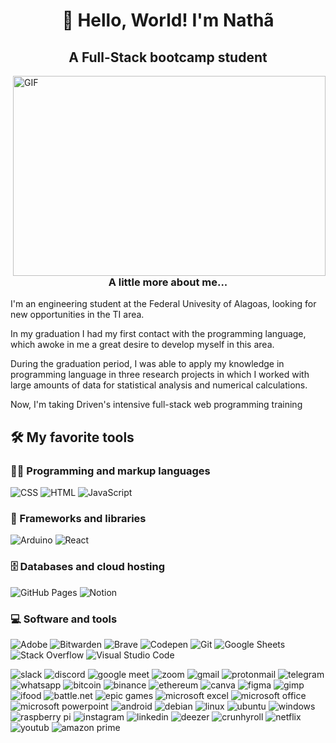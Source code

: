 <h1 align="center">👋 Hello, World! I'm Nathã</h1>
<h2 align="center">A Full-Stack bootcamp student</h2>

<img align="right" alt="GIF" src="https://github.com/abhisheknaiidu/abhisheknaiidu/blob/master/code.gif?raw=true" width="500" height="320" />

<h3 align="center">A little more about me...</h3>
<p>I'm an engineering student at the Federal Univesity of Alagoas, looking for new opportunities in the TI area.</p>

<p>In my graduation I had my first contact with the programming language, which awoke in me a great desire to develop myself in this area.</p>

<p>During the graduation period, I was able to apply my knowledge in programming language in three research projects in which I worked with large amounts of data for statistical analysis and numerical calculations.</p>

<p>Now, I'm taking Driven's intensive full-stack web programming training</p>

<h2>🛠️ My favorite tools</h2>

<h3>👨‍💻 Programming and markup languages</h3>

<p>
    <img alt="CSS" src="https://img.shields.io/badge/CSS-1572B6.svg?logo=css3&logoColor=white">
    <img alt="HTML" src="https://img.shields.io/badge/HTML-E34F26.svg?logo=html5&logoColor=white">
    <img alt="JavaScript" src="https://img.shields.io/badge/JavaScript-F7DF1E.svg?logo=javascript&logoColor=black">
</p>


<h3>🧰 Frameworks and libraries</h3>

<p>
    <img alt="Arduino" src="https://img.shields.io/badge/-Arduino-00979D?logo=Arduino&logoColor=white">
    <img alt="React" src="https://img.shields.io/badge/React-20232a.svg?logo=react&logoColor=%2361DAFB">
</p>

<h3>🗄️ Databases and cloud hosting</h3>

<p>
    <img alt="GitHub Pages" src="https://img.shields.io/badge/GitHub%20Pages-327FC7.svg?logo=github&logoColor=white">
    <img alt="Notion" src="https://img.shields.io/badge/Notion-010101.svg?logo=notion&logoColor=white">
</p>

<h3>💻 Software and tools</h3>

<p>
    <img alt="Adobe" src="https://img.shields.io/badge/Adobe-FF0000.svg?logo=adobe&logoColor=white">
    <img alt="Bitwarden" src="https://img.shields.io/badge/-Bitwarden-175DDC?logo=bitwarden&logoColor=white">
    <img alt="Brave" src="https://img.shields.io/badge/-Brave-FB542B?logo=brave&logoColor=white">
    <img alt="Codepen" src="https://img.shields.io/badge/Codepen-000000.svg?logo=codepen&logoColor=white">
    <img alt="Git" src="https://img.shields.io/badge/Git-F05033.svg?logo=git&logoColor=white">
    <img alt="Google Sheets" src="https://img.shields.io/badge/Google%20Sheets-34A853.svg?logo=google%20sheets&logoColor=white">
    <img alt="Stack Overflow" src="https://img.shields.io/badge/-Stack%20Overflow-FE7A16?logo=stack-overflow&logoColor=white">
    <img alt="Visual Studio Code" src="https://img.shields.io/badge/Visual%20Studio%20Code-0078d7.svg?logo=visual-studio-code&logoColor=white">
</p>
<p>	
<img alt="slack" src="https://img.shields.io/badge/Slack-4A154B?style=for-the-badge&logo=slack&logoColor=white">
<img alt="discord" src="https://img.shields.io/badge/Discord-5865F2?style=for-the-badge&logo=discord&logoColor=white">
<img alt="google meet" src="https://img.shields.io/badge/Google%20Meet-00897B?style=for-the-badge&logo=google-meet&logoColor=white">
<img alt="zoom" src="	https://img.shields.io/badge/Zoom-2D8CFF?style=for-the-badge&logo=zoom&logoColor=white">
<img alt="gmail" src="https://img.shields.io/badge/Gmail-D14836?style=for-the-badge&logo=gmail&logoColor=white">
<img alt="protonmail" src="https://img.shields.io/badge/ProtonMail-8B89CC?style=for-the-badge&logo=protonmail&logoColor=white">
<img alt="telegram" src="https://img.shields.io/badge/Telegram-2CA5E0?style=for-the-badge&logo=telegram&logoColor=white">
<img alt="whatsapp" src="https://img.shields.io/badge/WhatsApp-25D366?style=for-the-badge&logo=whatsapp&logoColor=white">
<img alt="bitcoin" src="https://img.shields.io/badge/Bitcoin-000000?style=for-the-badge&logo=bitcoin&logoColor=white">
<img alt="binance" src="https://img.shields.io/badge/Binance-FCD535?style=for-the-badge&logo=binance&logoColor=white">
<img alt="ethereum" src="https://img.shields.io/badge/Ethereum-3C3C3D?style=for-the-badge&logo=Ethereum&logoColor=white">
<img alt="canva" src="https://img.shields.io/badge/Canva-%2300C4CC.svg?&style=for-the-badge&logo=Canva&logoColor=white">
<img alt="figma" src="https://img.shields.io/badge/Figma-F24E1E?style=for-the-badge&logo=figma&logoColor=white">
<img alt="gimp" src="https://img.shields.io/badge/gimp-5C5543?style=for-the-badge&logo=gimp&logoColor=white">
<img alt="ifood" src="https://img.shields.io/badge/iFood-EA1D2C?style=for-the-badge&logo=ifood&logoColor=white">
<img alt="battle.net" src="https://img.shields.io/badge/Battle.net-000?style=for-the-badge&logo=battle.net&logoColor=148EFF">
<img alt="epic games" src="https://img.shields.io/badge/Epic%20Games-313131?style=for-the-badge&logo=Epic%20Games&logoColor=white">
<img alt="microsoft excel" src="https://img.shields.io/badge/Microsoft_Excel-217346?style=for-the-badge&logo=microsoft-excel&logoColor=white">
<img alt="microsoft office" src="https://img.shields.io/badge/Microsoft_Office-D83B01?style=for-the-badge&logo=microsoft-office&logoColor=white">
<img alt="microsoft powerpoint" src="https://img.shields.io/badge/Microsoft_PowerPoint-B7472A?style=for-the-badge&logo=microsoft-powerpoint&logoColor=white">
<img alt="android" src="https://img.shields.io/badge/Android-3DDC84?style=for-the-badge&logo=android&logoColor=white">
<img alt="debian" src="https://img.shields.io/badge/Debian-A81D33?style=for-the-badge&logo=debian&logoColor=white">
<img alt="linux" src="https://img.shields.io/badge/Linux-FCC624?style=for-the-badge&logo=linux&logoColor=blac">
<img alt="ubuntu" src="https://img.shields.io/badge/Ubuntu-E95420?style=for-the-badge&logo=ubuntu&logoColor=white">
<img alt="windows" src="https://img.shields.io/badge/Windows-0078D6?style=for-the-badge&logo=windows&logoColor=white">
<img alt="raspberry pi" src="https://img.shields.io/badge/Raspberry%20Pi-A22846?style=for-the-badge&logo=Raspberry%20Pi&logoColor=white">
<img alt="instagram" src="https://img.shields.io/badge/Instagram-E4405F?style=for-the-badge&logo=instagram&logoColor=white">
<img alt="linkedin" src="https://img.shields.io/badge/LinkedIn-0077B5?style=for-the-badge&logo=linkedin&logoColor=white">
<img alt="deezer" src="https://img.shields.io/badge/Deezer-FEAA2D?style=for-the-badge&logo=deezer&logoColor=white">
<img alt="crunhyroll" src="https://img.shields.io/badge/Crunchyroll-F47521?style=for-the-badge&logo=crunchyroll&logoColor=white">
<img alt="netflix" src="https://img.shields.io/badge/Netflix-E50914?style=for-the-badge&logo=netflix&logoColor=white">
<img alt="youtub" src="https://img.shields.io/badge/YouTube-FF0000?style=for-the-badge&logo=youtube&logoColor=white">
<img alt="amazon prime" src="https://img.shields.io/badge/Amazon%20Prime-00A8E1?style=for-the-badge&logo=netflix&logoColor=white">
</p>

<img alt="" src="https://github-readme-stats.vercel.app/api?username={nathaalves}">
<img alt="" src="https://github-readme-stats.vercel.app/api/top-langs/?username={nathaalves}">
<img alt="" src="https://hits.seeyoufarm.com/api/count/incr/badge.svg?url=https%3A%2F%2Fgithub.com%2F{nathaalves}1212%2Fhit-counter">




